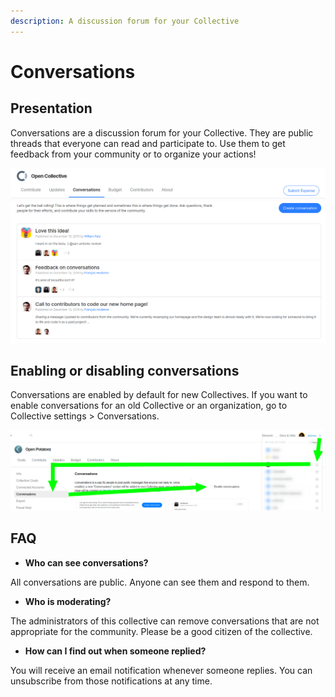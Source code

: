 ```yaml
---
description: A discussion forum for your Collective
---
```


# Conversations

## Presentation

Conversations are a discussion forum for your Collective. They are public threads that everyone can read and participate to. Use them to get feedback from your community or to organize your actions!

![](../.gitbook/assets/2020-01-22_17-11-49.png)

## Enabling or disabling conversations

Conversations are enabled by default for new Collectives. If you want to enable conversations for an old Collective or an organization, go to Collective settings &gt; Conversations.

![](../.gitbook/assets/image%20%2824%29.png)

## FAQ

* **Who can see conversations?** 

All conversations are public. Anyone can see them and respond to them.

* **Who is moderating?**

The administrators of this collective can remove conversations that are not appropriate for the community. Please be a good citizen of the collective.

* **How can I find out when someone replied?**

You will receive an email notification whenever someone replies. You can unsubscribe from those notifications at any time.

